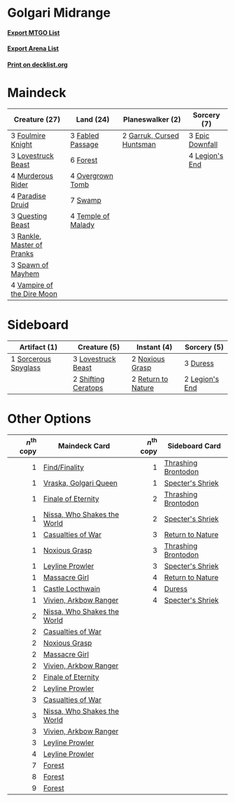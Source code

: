 # Golgari Midrange

#### [Export MTGO List](../collection/Golgari%20Midrange/Golgari%20Midrange.txt)
#### [Export Arena List](../collection/Golgari%20Midrange/Golgari%20Midrange_arena.txt)
#### [Print on decklist.org](http://decklist.org/?deckmain=3%09Epic%20Downfall%0A3%09Fabled%20Passage%0A6%09Forest%0A3%09Foulmire%20Knight%0A2%09Garruk,%20Cursed%20Huntsman%0A4%09Legion's%20End%0A3%09Lovestruck%20Beast%0A4%09Murderous%20Rider%0A4%09Overgrown%20Tomb%0A4%09Paradise%20Druid%0A3%09Questing%20Beast%0A3%09Rankle,%20Master%20of%20Pranks%0A3%09Spawn%20of%20Mayhem%0A7%09Swamp%0A4%09Temple%20of%20Malady%0A4%09Vampire%20of%20the%20Dire%20Moon&deckside=3%09Duress%0A2%09Legion's%20End%0A3%09Lovestruck%20Beast%0A2%09Noxious%20Grasp%0A2%09Return%20to%20Nature%0A2%09Shifting%20Ceratops%0A1%09Sorcerous%20Spyglass)
# Maindeck

|                                            Creature (27)                                            |                                          Land (24)                                          |                                          Planeswalker (2)                                          |                                       Sorcery (7)                                        |
|-----------------------------------------------------------------------------------------------------|---------------------------------------------------------------------------------------------|----------------------------------------------------------------------------------------------------|------------------------------------------------------------------------------------------|
|3 [Foulmire Knight](http://gatherer.wizards.com/Pages/Card/Details.aspx?multiverseid=473052)         |3 [Fabled Passage](http://gatherer.wizards.com/Pages/Card/Details.aspx?multiverseid=473206)  |2 [Garruk, Cursed Huntsman](http://gatherer.wizards.com/Pages/Card/Details.aspx?multiverseid=473153)|3 [Epic Downfall](http://gatherer.wizards.com/Pages/Card/Details.aspx?multiverseid=473047)|
|3 [Lovestruck Beast](http://gatherer.wizards.com/Pages/Card/Details.aspx?multiverseid=473127)        |6 [Forest](http://gatherer.wizards.com/Pages/Card/Details.aspx?multiverseid=439860)          |                                                                                                    |4 [Legion's End](http://gatherer.wizards.com/Pages/Card/Details.aspx?multiverseid=466860) |
|4 [Murderous Rider](http://gatherer.wizards.com/Pages/Card/Details.aspx?multiverseid=473059)         |4 [Overgrown Tomb](http://gatherer.wizards.com/Pages/Card/Details.aspx?multiverseid=405103)  |                                                                                                    |                                                                                          |
|4 [Paradise Druid](http://gatherer.wizards.com/Pages/Card/Details.aspx?multiverseid=461098)          |7 [Swamp](http://gatherer.wizards.com/Pages/Card/Details.aspx?multiverseid=439858)           |                                                                                                    |                                                                                          |
|3 [Questing Beast](http://gatherer.wizards.com/Pages/Card/Details.aspx?multiverseid=473133)          |4 [Temple of Malady](http://gatherer.wizards.com/Pages/Card/Details.aspx?multiverseid=380515)|                                                                                                    |                                                                                          |
|3 [Rankle, Master of Pranks](http://gatherer.wizards.com/Pages/Card/Details.aspx?multiverseid=473063)|                                                                                             |                                                                                                    |                                                                                          |
|3 [Spawn of Mayhem](http://gatherer.wizards.com/Pages/Card/Details.aspx?multiverseid=457229)         |                                                                                             |                                                                                                    |                                                                                          |
|4 [Vampire of the Dire Moon](http://gatherer.wizards.com/Pages/Card/Details.aspx?multiverseid=466874)|                                                                                             |                                                                                                    |                                                                                          |


# Sideboard

|                                         Artifact (1)                                          |                                         Creature (5)                                         |                                         Instant (4)                                         |                                       Sorcery (5)                                       |
|-----------------------------------------------------------------------------------------------|----------------------------------------------------------------------------------------------|---------------------------------------------------------------------------------------------|-----------------------------------------------------------------------------------------|
|1 [Sorcerous Spyglass](http://gatherer.wizards.com/Pages/Card/Details.aspx?multiverseid=435407)|3 [Lovestruck Beast](http://gatherer.wizards.com/Pages/Card/Details.aspx?multiverseid=473127) |2 [Noxious Grasp](http://gatherer.wizards.com/Pages/Card/Details.aspx?multiverseid=466864)   |3 [Duress](http://gatherer.wizards.com/Pages/Card/Details.aspx?multiverseid=14557)       |
|                                                                                               |2 [Shifting Ceratops](http://gatherer.wizards.com/Pages/Card/Details.aspx?multiverseid=466948)|2 [Return to Nature](http://gatherer.wizards.com/Pages/Card/Details.aspx?multiverseid=461102)|2 [Legion's End](http://gatherer.wizards.com/Pages/Card/Details.aspx?multiverseid=466860)|


# Other Options

|*n*<sup>th</sup> copy|                                            Maindeck Card                                             |*n*<sup>th</sup> copy|                                        Sideboard Card                                        |
|--------------------:|------------------------------------------------------------------------------------------------------|--------------------:|----------------------------------------------------------------------------------------------|
|                    1|[Find/Finality](http://gatherer.wizards.com/Pages/Card/Details.aspx?multiverseid=452975)              |                    1|[Thrashing Brontodon](http://gatherer.wizards.com/Pages/Card/Details.aspx?multiverseid=456570)|
|                    1|[Vraska, Golgari Queen](http://gatherer.wizards.com/Pages/Card/Details.aspx?multiverseid=452963)      |                    1|[Specter's Shriek](http://gatherer.wizards.com/Pages/Card/Details.aspx?multiverseid=473068)   |
|                    1|[Finale of Eternity](http://gatherer.wizards.com/Pages/Card/Details.aspx?multiverseid=461018)         |                    2|[Thrashing Brontodon](http://gatherer.wizards.com/Pages/Card/Details.aspx?multiverseid=456570)|
|                    1|[Nissa, Who Shakes the World](http://gatherer.wizards.com/Pages/Card/Details.aspx?multiverseid=461096)|                    2|[Specter's Shriek](http://gatherer.wizards.com/Pages/Card/Details.aspx?multiverseid=473068)   |
|                    1|[Casualties of War](http://gatherer.wizards.com/Pages/Card/Details.aspx?multiverseid=461114)          |                    3|[Return to Nature](http://gatherer.wizards.com/Pages/Card/Details.aspx?multiverseid=461102)   |
|                    1|[Noxious Grasp](http://gatherer.wizards.com/Pages/Card/Details.aspx?multiverseid=466864)              |                    3|[Thrashing Brontodon](http://gatherer.wizards.com/Pages/Card/Details.aspx?multiverseid=456570)|
|                    1|[Leyline Prowler](http://gatherer.wizards.com/Pages/Card/Details.aspx?multiverseid=461129)            |                    3|[Specter's Shriek](http://gatherer.wizards.com/Pages/Card/Details.aspx?multiverseid=473068)   |
|                    1|[Massacre Girl](http://gatherer.wizards.com/Pages/Card/Details.aspx?multiverseid=461026)              |                    4|[Return to Nature](http://gatherer.wizards.com/Pages/Card/Details.aspx?multiverseid=461102)   |
|                    1|[Castle Locthwain](http://gatherer.wizards.com/Pages/Card/Details.aspx?multiverseid=473203)           |                    4|[Duress](http://gatherer.wizards.com/Pages/Card/Details.aspx?multiverseid=14557)              |
|                    1|[Vivien, Arkbow Ranger](http://gatherer.wizards.com/Pages/Card/Details.aspx?multiverseid=466953)      |                    4|[Specter's Shriek](http://gatherer.wizards.com/Pages/Card/Details.aspx?multiverseid=473068)   |
|                    2|[Nissa, Who Shakes the World](http://gatherer.wizards.com/Pages/Card/Details.aspx?multiverseid=461096)|                     |                                                                                              |
|                    2|[Casualties of War](http://gatherer.wizards.com/Pages/Card/Details.aspx?multiverseid=461114)          |                     |                                                                                              |
|                    2|[Noxious Grasp](http://gatherer.wizards.com/Pages/Card/Details.aspx?multiverseid=466864)              |                     |                                                                                              |
|                    2|[Massacre Girl](http://gatherer.wizards.com/Pages/Card/Details.aspx?multiverseid=461026)              |                     |                                                                                              |
|                    2|[Vivien, Arkbow Ranger](http://gatherer.wizards.com/Pages/Card/Details.aspx?multiverseid=466953)      |                     |                                                                                              |
|                    2|[Finale of Eternity](http://gatherer.wizards.com/Pages/Card/Details.aspx?multiverseid=461018)         |                     |                                                                                              |
|                    2|[Leyline Prowler](http://gatherer.wizards.com/Pages/Card/Details.aspx?multiverseid=461129)            |                     |                                                                                              |
|                    3|[Casualties of War](http://gatherer.wizards.com/Pages/Card/Details.aspx?multiverseid=461114)          |                     |                                                                                              |
|                    3|[Nissa, Who Shakes the World](http://gatherer.wizards.com/Pages/Card/Details.aspx?multiverseid=461096)|                     |                                                                                              |
|                    3|[Vivien, Arkbow Ranger](http://gatherer.wizards.com/Pages/Card/Details.aspx?multiverseid=466953)      |                     |                                                                                              |
|                    3|[Leyline Prowler](http://gatherer.wizards.com/Pages/Card/Details.aspx?multiverseid=461129)            |                     |                                                                                              |
|                    4|[Leyline Prowler](http://gatherer.wizards.com/Pages/Card/Details.aspx?multiverseid=461129)            |                     |                                                                                              |
|                    7|[Forest](http://gatherer.wizards.com/Pages/Card/Details.aspx?multiverseid=439860)                     |                     |                                                                                              |
|                    8|[Forest](http://gatherer.wizards.com/Pages/Card/Details.aspx?multiverseid=439860)                     |                     |                                                                                              |
|                    9|[Forest](http://gatherer.wizards.com/Pages/Card/Details.aspx?multiverseid=439860)                     |                     |                                                                                              |

